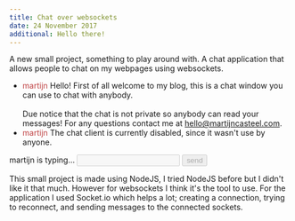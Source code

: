 ```yaml
---
title: Chat over websockets
date: 24 November 2017
additional: Hello there!
---
```


A new small project, something to play around with. A chat application that allows people to chat on my webpages using websockets.

<template class="message">
  <li>
    <span style="color: {2}" class="name">{0}</span>
    <span style="border-color: {2}" class="message">{1}</span>
  </li>
</template>

<template class="event">
  <li>
    <span class="event">{0}</span>
  </li>
</template>

<div class="chat-window">
  <div class="header">
    <span class="bullet bullet-close"></span>
    <span class="bullet bullet-minimize"></span>
    <span class="bullet bullet-maximize"></span>
  </div>

  <div class="body">
    <ul>
      <li>
        <span style="color: hsl(359, 50%, 50%)" class="name">martijn</span>
        <span style="border-color: hsl(359, 50%, 50%)" class="message">Hello! First of all welcome to my blog, this is a chat window you can use to chat with anybody.<br/><br/>Due notice that the chat is not private so anybody can read your messages! For any questions contact me at <a href="mailto:hello@martijncasteel.com">hello@martijncasteel.com</a>.</span>
      </li>
      <li>
        <span style="color: hsl(359, 50%, 50%)" class="name">martijn</span>
        <span style="border-color: hsl(359, 50%, 50%)" class="message">The chat client is currently disabled, since it wasn't use by anyone.</span>
      </li>   
    </ul>
  </div>

  <form class="terminal">
    <span>martijn is typing...</span>
    <input name="message" class="message" disabled="disabled" />
    <input type="submit" name="submit" value="send" disabled="disabled" />
  </form>
</div>

This small project is made using NodeJS, I tried NodeJS before but I didn't like it that much. However for websockets I think it's the tool to use. For the application I used Socket.io which helps a lot; creating a connection, trying to reconnect, and sending messages to the connected sockets.
